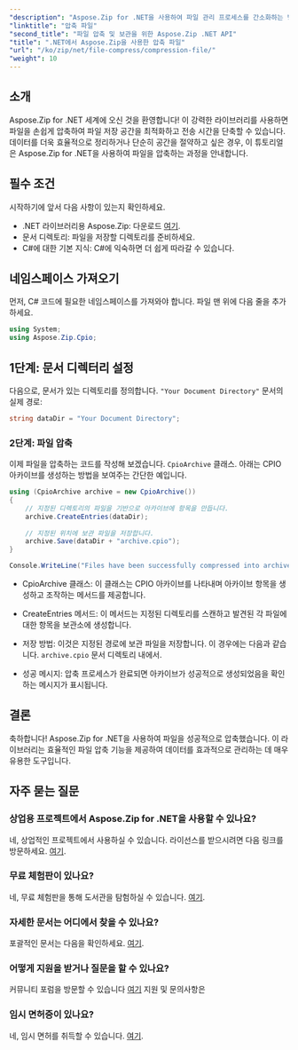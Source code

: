 ```yaml
---
"description": "Aspose.Zip for .NET을 사용하여 파일 관리 프로세스를 간소화하는 방법을 알아보세요. 이 상세 가이드는 파일 압축 단계를 단계별로 안내합니다."
"linktitle": "압축 파일"
"second_title": "파일 압축 및 보관을 위한 Aspose.Zip .NET API"
"title": ".NET에서 Aspose.Zip을 사용한 압축 파일"
"url": "/ko/zip/net/file-compress/compression-file/"
"weight": 10
---
```


## 소개

Aspose.Zip for .NET 세계에 오신 것을 환영합니다! 이 강력한 라이브러리를 사용하면 파일을 손쉽게 압축하여 파일 저장 공간을 최적화하고 전송 시간을 단축할 수 있습니다. 데이터를 더욱 효율적으로 정리하거나 단순히 공간을 절약하고 싶은 경우, 이 튜토리얼은 Aspose.Zip for .NET을 사용하여 파일을 압축하는 과정을 안내합니다.

## 필수 조건

시작하기에 앞서 다음 사항이 있는지 확인하세요.

- .NET 라이브러리용 Aspose.Zip: 다운로드 [여기](https://releases.aspose.com/zip/net/).
- 문서 디렉토리: 파일을 저장할 디렉토리를 준비하세요.
- C#에 대한 기본 지식: C#에 익숙하면 더 쉽게 따라갈 수 있습니다.

## 네임스페이스 가져오기

먼저, C# 코드에 필요한 네임스페이스를 가져와야 합니다. 파일 맨 위에 다음 줄을 추가하세요.

```csharp
using System;
using Aspose.Zip.Cpio;
```

## 1단계: 문서 디렉터리 설정

다음으로, 문서가 있는 디렉토리를 정의합니다. `"Your Document Directory"` 문서의 실제 경로:

```csharp
string dataDir = "Your Document Directory";
```

### 2단계: 파일 압축

이제 파일을 압축하는 코드를 작성해 보겠습니다. `CpioArchive` 클래스. 아래는 CPIO 아카이브를 생성하는 방법을 보여주는 간단한 예입니다.

```csharp
using (CpioArchive archive = new CpioArchive())
{
    // 지정된 디렉토리의 파일을 기반으로 아카이브에 항목을 만듭니다.
    archive.CreateEntries(dataDir);
    
    // 지정된 위치에 보관 파일을 저장합니다.
    archive.Save(dataDir + "archive.cpio");
}

Console.WriteLine("Files have been successfully compressed into archive.cpio!");
```

- CpioArchive 클래스: 이 클래스는 CPIO 아카이브를 나타내며 아카이브 항목을 생성하고 조작하는 메서드를 제공합니다.
  
- CreateEntries 메서드: 이 메서드는 지정된 디렉토리를 스캔하고 발견된 각 파일에 대한 항목을 보관소에 생성합니다.
  
- 저장 방법: 이것은 지정된 경로에 보관 파일을 저장합니다. 이 경우에는 다음과 같습니다. `archive.cpio` 문서 디렉토리 내에서.
  
- 성공 메시지: 압축 프로세스가 완료되면 아카이브가 성공적으로 생성되었음을 확인하는 메시지가 표시됩니다.

## 결론

축하합니다! Aspose.Zip for .NET을 사용하여 파일을 성공적으로 압축했습니다. 이 라이브러리는 효율적인 파일 압축 기능을 제공하여 데이터를 효과적으로 관리하는 데 매우 유용한 도구입니다.

## 자주 묻는 질문

### 상업용 프로젝트에서 Aspose.Zip for .NET을 사용할 수 있나요?
네, 상업적인 프로젝트에서 사용하실 수 있습니다. 라이선스를 받으시려면 다음 링크를 방문하세요. [여기](https://purchase.conholdate.com/buy).

### 무료 체험판이 있나요?
네, 무료 체험판을 통해 도서관을 탐험하실 수 있습니다. [여기](https://releases.aspose.com/).

### 자세한 문서는 어디에서 찾을 수 있나요?
포괄적인 문서는 다음을 확인하세요. [여기](https://reference.aspose.com/zip/net/).

### 어떻게 지원을 받거나 질문을 할 수 있나요?
커뮤니티 포럼을 방문할 수 있습니다 [여기](https://forum.aspose.com/c/zip/37) 지원 및 문의사항은

### 임시 면허증이 있나요?
네, 임시 면허를 취득할 수 있습니다. [여기](https://purchase.conholdate.com/temporary-license/).